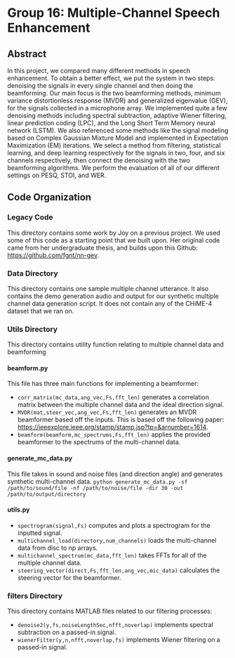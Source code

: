 
# Group 16: Multiple-Channel Speech Enhancement

## Abstract
In this project, we compared many different methods in speech enhancement. To obtain a better effect, we put the system in two steps: denoising the signals in every single channel and then doing the beamforming. Our main focus is the two beamforming methods, minimum variance distortionless response (MVDR) and generalized eigenvalue (GEV), for the signals collected in a microphone array. We implemented quite a few denoising methods including spectral subtraction, adaptive Wiener filtering, linear prediction coding (LPC), and the Long Short Term Memory neural network (LSTM). We also referenced some methods like the signal modeling based on Complex Gaussian Mixture Model and implemented in Expectation Maximization (EM) iterations. We select a method from filtering, statistical learning, and deep learning respectively for the signals in two, four, and six channels respectively, then connect the denoising with the two beamforming algorithms. We perform the evaluation of all of our different settings on PESQ, STOI, and WER.

## Code Organization
### Legacy Code
This directory contains some work by Joy on a previous project. We used some of this code as a starting point that we built upon. Her original code came from her undergraduate thesis, and builds upon this Github: https://github.com/fgnt/nn-gev.

### Data Directory
This directory contains one sample multiple channel utterance. It also contains the demo generation audio and output for our synthetic multiple channel data generation script. It does not contain any of the CHiME-4 dataset that we ran on.

### Utils Directory
This directory contains utility function relating to multiple channel data and beamforming

#### beamform.py
This file has three main functions for implementing a beamformer:
* `corr_matrix(mc_data,ang_vec,Fs,fft_len)` generates a correlation matrix between the multiple channel data and the ideal direction signal.
* `MVDR(mat,steer_vec,ang_vec,Fs,fft_len)` generates an MVDR beamformer based off the inputs. This is based off the following paper: https://ieeexplore.ieee.org/stamp/stamp.jsp?tp=&arnumber=1614.
* `beamform(beamform,mc_spectrums,Fs,fft_len)` applies the provided beamformer to the spectrums of the multi-channel data.

#### generate_mc_data.py
This file takes in sound and noise files (and direction angle) and generates synthetic multi-channel data.
`python generate_mc_data.py -sf /path/to/sound/file -nf /path/to/noise/file -dir 30 -out /path/to/output/directory`

#### utils.py
* `spectrogram(signal,Fs)` computes and plots a spectrogram for the inputted signal.
* `multichannel_load(directory,num_channels)` loads the multi-channel data from disc to np arrays.
* `multichannel_spectrum(mc_data,fft_len)` takes FFTs for all of the multiple channel data.
* `steering_vector(direct,Fs,fft_len,ang_vec,mic_data)` calculates the steering vector for the beamformer.

### filters Directory
This directory contains MATLAB files related to our filtering processes:
* `denoise2(y,fs,noiseLengthSec,nfft,noverlap)` implements spectral subtraction on a passed-in signal.
* `wienerFilter(y,n,nfft,noverlap,fs)` implements Wiener filtering on a passed-in signal.
